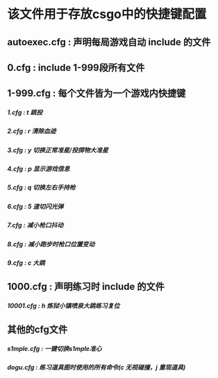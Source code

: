 # 该文件用于存放csgo中的快捷键配置

##  autoexec.cfg      : 声明每局游戏自动 include 的文件 

##  0.cfg             : include 1-999段所有文件

##  1-999.cfg         : 每个文件皆为一个游戏内快捷键
#####       1.cfg      : t 跳投
#####       2.cfg      : r 清除血迹
#####       3.cfg      : y 切换正常准星/投掷物大准星
#####       4.cfg      : p 显示游戏信息
#####       5.cfg      : q 切换左右手持枪
#####       6.cfg      : 5 速切闪光弹
#####       7.cfg      : 减小枪口抖动
#####       8.cfg      : 减小跑步时枪口位置变动
#####       9.cfg      : c 大跳

##  1000.cfg          : 声明练习时 include 的文件 
#####       10001.cfg  : h 炼狱小镇喷泉大跳练习复位

## 其他的cfg文件
#####       s1mple.cfg : 一键切换s1mple准心
#####       dogu.cfg   : 练习道具图时使用的所有命令(c 无视碰撞，j 重现道具)

